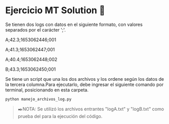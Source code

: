 # Ejercicio MT Solution 🚀

Se tienen dos logs con datos en el siguiente formato, con valores separados por el carácter ';'. 


A;42.3;1653062446;001

A;41.3;1653062447;001

A;40.4;1653062448;002

B;43.3;1653062450;001



Se tiene un script que una los dos archivos y los ordene según los datos de la tercera columna.Para ejecutarlo, debe ingresar el siguiente comando por terminal, posicionando en esta carpeta.
<!--sec data-title="Prompt: OS X and Linux" data-id="OSX_Linux_prompt" data-collapse=true ces-->

    python manejo_archivos_log.py
    
<!--endsec-->

> ✒️NOTA: Se utilizó los archivos entrantes "logA.txt" y "logB.txt" como prueba del para la ejecución del código.
